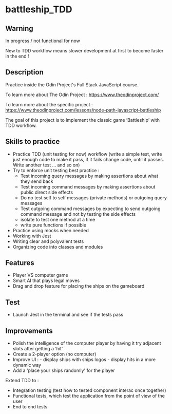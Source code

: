 # battleship_TDD

## Warning

In progress / not functional for now

New to TDD workflow means slower development at first to become faster in the end !

## Description

Practice inside the Odin Project's Full Stack JavaScript course.

To learn more about The Odin Project : https://www.theodinproject.com/

To learn more about the specific project : https://www.theodinproject.com/lessons/node-path-javascript-battleship

The goal of this project is to implement the classic game ‘Battleship’ with TDD workflow.

## Skills to practice

- Practice TDD (unit testing for now) workflow (write a simple test, write just enough code to make it pass, if it fails change code, until it passes. Write another test ... and so on)
- Try to enforce unit testing best practice :
  - Test incoming query messages by making assertions about what they send back
  - Test incoming command messages by making assertions about public direct side effects
  - Do no test self to self messages (private methods) or outgoing query messages
  - Test outgoing command messages by expecting to send outgoing command message and not by testing the side effects
  - isolate to test one method at a time
  - write pure functions if possible
- Practice using mocks when needed
- Working with Jest
- Writing clear and polyvalent tests
- Organizing code into classes and modules

## Features

- Player VS computer game
- Smart AI that plays legal moves
- Drag and drop feature for placing the ships on the gameboard

## Test

- Launch Jest in the terminal and see if the tests pass

## Improvements

- Polish the intelligence of the computer player by having it try adjacent slots after getting a ‘hit’
- Create a 2-player option (no computer)
- Improve UI : - display ships with ships logos - display hits in a more dynamic way
- Add a 'place your ships randomly' for the player

Extend TDD to :

- Integration testing (test how to tested component interac once together)
- Functional tests, which test the application from the point of view of the user
- End to end tests

